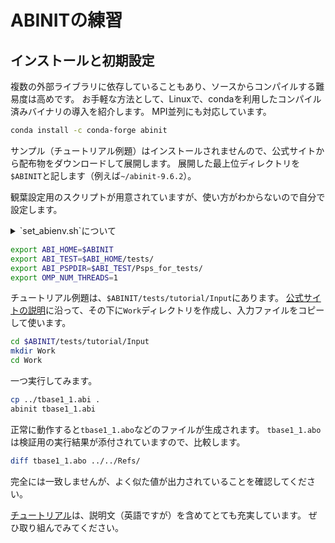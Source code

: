 # ABINITの練習

## インストールと初期設定

複数の外部ライブラリに依存していることもあり、ソースからコンパイルする難易度は高めです。
お手軽な方法として、Linuxで、condaを利用したコンパイル済みバイナリの導入を紹介します。
MPI並列にも対応しています。

```sh
conda install -c conda-forge abinit
```

サンプル（チュートリアル例題）はインストールされませんので、公式サイトから配布物をダウンロードして展開します。
展開した最上位ディレクトリを`$ABINIT`と記します（例えば`~/abinit-9.6.2`）。

観葉設定用のスクリプトが用意されていますが、使い方がわからないので自分で設定します。

<details>

<summary>`set_abienv.sh`について</summary>

公式ドキュメントには、以下のように環境変数を設定するように書かれています。

```sh
source ~$ABINIT/set_abienv.sh
```

しかしながら以下の理由により、これは有効ではないと思います。

- `$0`には実行中のコマンド名に置き換わりますが、`source`で読み込むと（インタラクティブに利用している）シェルの名前に置き換わります。これは意図された動作と異なります。
- `./set_abienv.sh`と**実行**すると、`$0`はコマンド名である`set_abienv.sh`に置き換えられ、（コンソールに出力されるように）意図した環境変数が設定されますが、その環境変数は実行終了と共に消滅し、呼び出し元のシェルには引き継がれません。

</details>

```sh
export ABI_HOME=$ABINIT
export ABI_TEST=$ABI_HOME/tests/
export ABI_PSPDIR=$ABI_TEST/Psps_for_tests/
export OMP_NUM_THREADS=1
```

チュートリアル例題は、`$ABINIT/tests/tutorial/Input`にあります。
[公式サイトの説明](https://docs.abinit.org/tutorial/base1/#computing-the-pseudo-total-energy-and-some-associated-quantities)に沿って、その下に`Work`ディレクトリを作成し、入力ファイルをコピーして使います。

```sh
cd $ABINIT/tests/tutorial/Input
mkdir Work
cd Work
```

一つ実行してみます。

```sh
cp ../tbase1_1.abi .
abinit tbase1_1.abi
```

正常に動作すると`tbase1_1.abo`などのファイルが生成されます。
`tbase1_1.abo`は検証用の実行結果が添付されていますので、比較します。

```sh
diff tbase1_1.abo ../../Refs/
```

完全には一致しませんが、よく似た値が出力されていることを確認してください。

[チュートリアル](https://docs.abinit.org/tutorial/)は、説明文（英語ですが）を含めてとても充実しています。
ぜひ取り組んでみてください。
